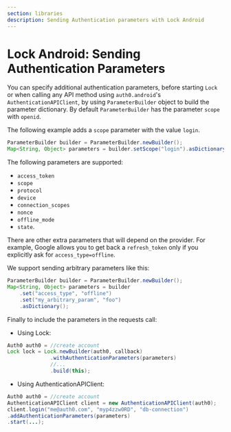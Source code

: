 ```yaml
---
section: libraries
description: Sending Authentication parameters with Lock Android
---
```


# Lock Android: Sending Authentication Parameters

You can specify additional authentication parameters, before starting `Lock` or when calling any API method using `auth0.android`'s `AuthenticationAPIClient`, by using `ParameterBuilder` object to build the parameter dictionary. By default `ParameterBuilder` has the parameter `scope` with `openid`.

The following example adds a `scope` parameter with the value `login`.
```java
ParameterBuilder builder = ParameterBuilder.newBuilder();
Map<String, Object> parameters = builder.setScope("login").asDictionary();
```

The following parameters are supported:
* `access_token`
* `scope`
* `protocol`
* `device`
* `connection_scopes`
* `nonce`
* `offline_mode`
* `state`.

There are other extra parameters that will depend on the provider. For example, Google allows you to get back a `refresh_token` only if you explicitly ask for `access_type=offline`.

We support sending arbitrary parameters like this:

```java
ParameterBuilder builder = ParameterBuilder.newBuilder();
Map<String, Object> parameters = builder
    .set("access_type", "offline")
    .set("my_arbitrary_param", "foo")
    .asDictionary();
```

Finally to include the parameters in the requests call:

* Using Lock:
```java
Auth0 auth0 = //create account
Lock lock = Lock.newBuilder(auth0, callback)
              .withAuthenticationParameters(parameters)
              //...
              .build(this);
```

* Using AuthenticationAPIClient:
```java
Auth0 auth0 = //create account
AuthenticationAPIClient client = new AuthenticationAPIClient(auth0);
client.login("me@auth0.com", "myp4zzw0RD", "db-connection")
.addAuthenticationParameters(parameters)
.start(...);
```
